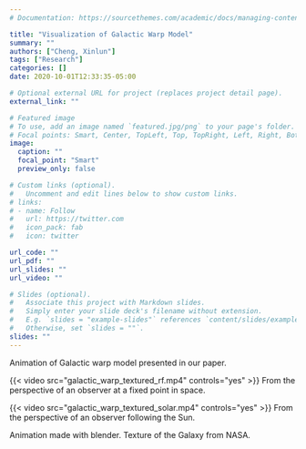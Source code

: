 ```yaml
---
# Documentation: https://sourcethemes.com/academic/docs/managing-content/

title: "Visualization of Galactic Warp Model"
summary: ""
authors: ["Cheng, Xinlun"]
tags: ["Research"]
categories: []
date: 2020-10-01T12:33:35-05:00

# Optional external URL for project (replaces project detail page).
external_link: ""

# Featured image
# To use, add an image named `featured.jpg/png` to your page's folder.
# Focal points: Smart, Center, TopLeft, Top, TopRight, Left, Right, BottomLeft, Bottom, BottomRight.
image:
  caption: ""
  focal_point: "Smart"
  preview_only: false

# Custom links (optional).
#   Uncomment and edit lines below to show custom links.
# links:
# - name: Follow
#   url: https://twitter.com
#   icon_pack: fab
#   icon: twitter

url_code: ""
url_pdf: ""
url_slides: ""
url_video: ""

# Slides (optional).
#   Associate this project with Markdown slides.
#   Simply enter your slide deck's filename without extension.
#   E.g. `slides = "example-slides"` references `content/slides/example-slides.md`.
#   Otherwise, set `slides = ""`.
slides: ""
---
```

Animation of Galactic warp model presented in our paper.

{{< video src="galactic_warp_textured_rf.mp4" controls="yes" >}}
From the perspective of an observer at a fixed point in space.

{{< video src="galactic_warp_textured_solar.mp4" controls="yes" >}}
From the perspective of an observer following the Sun.

Animation made with blender. Texture of the Galaxy from NASA.

